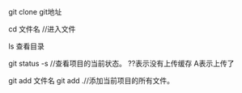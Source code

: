 
git clone git地址

cd 文件名 //进入文件

ls 查看目录

git status -s //查看项目的当前状态。
??表示没有上传缓存
A表示上传了

git add 文件名
git add .//添加当前项目的所有文件。
